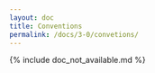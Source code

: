 ```yaml
---
layout: doc
title: Conventions
permalink: /docs/3-0/convetions/
---
```


{% include doc_not_available.md %}